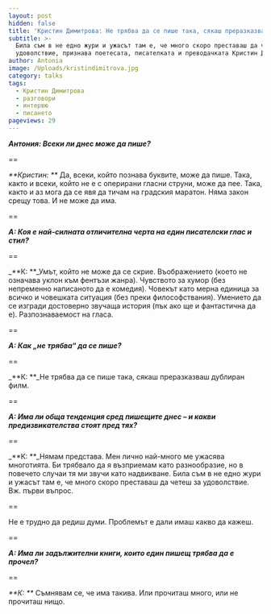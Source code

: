```yaml
---
layout: post
hidden: false
title: 'Кристин Димитрова: Не трябва да се пише така, сякаш преразказваш дублиран филм'
subtitle: >-
  Била съм в не едно жури и ужасът там е, че много скоро преставаш да четеш за
  удоволствие, признава поетесата, писателката и преводачката Кристин Димитрова
author: Antonia
image: /Uploads/kristindimitrova.jpg
category: talks
tags:
  - Кристин Димитрова
  - разговори
  - интервю
  - писането
pageviews: 29
---
```

_**Антония: Всеки ли днес може да пише?**_

\==

_**Кристин: **_ Да, всеки, който познава буквите, може да пише. Така, както и всеки, който не е с оперирани гласни струни, може да пее. Така, както и аз мога да се явя да тичам на градския маратон. Няма закон срещу това. И не може да има.

\==

_**А:  Коя е най-силната отличителна черта на един писателски глас и стил?**_

\==

_**К: **_Умът, който не може да се скрие. Въображението (което не означава уклон към фентъзи жанра). Чувството за хумор (без непременно написаното да е комедия). Човекът като мерна единица за всичко и човешката ситуация (без преки философствания). Умението да се изгради достоверно звучаща история (пък ако ще и фантастична да е). Разпознаваемост на гласа.

\==

_**А:  Как „не трябва“ да се пише?**_

\==

_**К: **_Не трябва да се пише така, сякаш преразказваш дублиран филм.

\==

_**А:  Има ли обща тенденция сред пишещите днес – и какви предизвикателства стоят пред тях?**_

\==

_**К: **_Нямам представа. Мен лично най-много ме ужасява многотията. Би трябвало да я възприемам като разнообразие, но в повечето случаи тя ми звучи като надвикване. Била съм в не едно жури и ужасът там е, че много скоро преставаш да четеш за удоволствие. Вж. първи въпрос.

\==

Не е трудно да редиш думи. Проблемът е дали имаш какво да кажеш.

\==

_**А: Има ли задължителни книги, които един пишещ трябва да е прочел?**_

\==

_**К: **_ Съмнявам се, че има такива. Или прочиташ много, или не прочиташ нищо.
